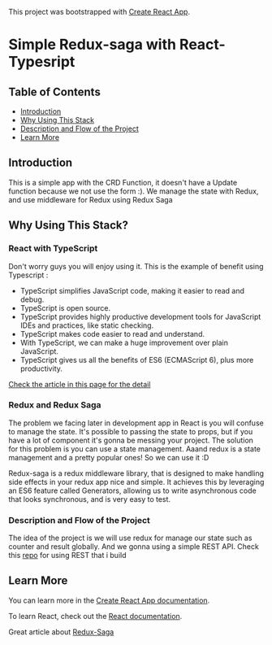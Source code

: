 This project was bootstrapped with [Create React App](https://github.com/facebook/create-react-app).

# Simple Redux-saga with React-Typesript

## Table of Contents

- [Introduction](#introduction)
- [Why Using This Stack](#why-using-this-stack)
- [Description and Flow of the Project](#description_and_flow_of_the_project)
- [Learn More](#learn-more)

## Introduction

This is a simple app with the CRD Function, it doesn't have a Update function because we not use the form :). We manage the state with Redux, and use middleware for Redux using Redux Saga

## Why Using This Stack?

### React with TypeScript
Don't worry guys you will enjoy using it. This is the example of benefit using Typescript :

- TypeScript simplifies JavaScript code, making it easier to read and debug.
- TypeScript is open source.
- TypeScript provides highly productive development tools for JavaScript IDEs and practices, like static checking.
- TypeScript makes code easier to read and understand.
- With TypeScript, we can make a huge improvement over plain JavaScript.
- TypeScript gives us all the benefits of ES6 (ECMAScript 6), plus more productivity.

[Check the article in this page for the detail](https://dzone.com/articles/what-is-typescript-and-why-use-it)

### Redux and Redux Saga
The problem we facing later in development app in React is you will confuse to manage the state. It's possible to passing the state to props, but if you have a lot of component it's gonna be messing your project. The solution for this problem is you can use a state management. Aaand redux is a state management and a pretty popular ones! So we can use it :D

Redux-saga is a redux middleware library, that is designed to make handling side effects in your redux app nice and simple. It achieves this by leveraging an ES6 feature called Generators, allowing us to write asynchronous code that looks synchronous, and is very easy to test.

### Description and Flow of the Project
The idea of the project is we will use redux for manage our state such as counter and result globally. And we gonna using a simple REST API. Check this [repo](a) for using REST that i build


## Learn More

You can learn more in the [Create React App documentation](https://facebook.github.io/create-react-app/docs/getting-started).

To learn React, check out the [React documentation](https://reactjs.org/).

Great article about [Redux-Saga](https://engineering.universe.com/what-is-redux-saga-c1252fc2f4d1)


